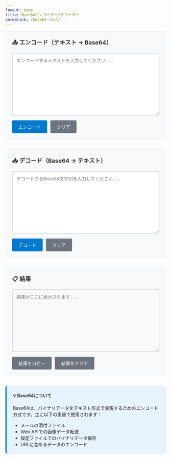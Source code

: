 ```yaml
---
layout: page
title: Base64エンコーダー/デコーダー
permalink: /base64-tool/
---
```


<div class="base64-tool">
  <div class="tool-section">
    <h3>📤 エンコード（テキスト → Base64）</h3>
    <textarea id="textInput" placeholder="エンコードするテキストを入力してください..." rows="8"></textarea>
    <div class="button-group">
      <button id="encodeBtn" class="btn btn-primary">エンコード</button>
      <button id="clearTextBtn" class="btn">クリア</button>
    </div>
  </div>
  
  <div class="tool-section">
    <h3>📥 デコード（Base64 → テキスト）</h3>
    <textarea id="base64Input" placeholder="デコードするBase64文字列を入力してください..." rows="8"></textarea>
    <div class="button-group">
      <button id="decodeBtn" class="btn btn-primary">デコード</button>
      <button id="clearBase64Btn" class="btn">クリア</button>
    </div>
  </div>
  
  <div class="tool-section">
    <h3>📋 結果</h3>
    <textarea id="resultOutput" placeholder="結果がここに表示されます..." rows="8" readonly></textarea>
    <div class="button-group">
      <button id="copyResultBtn" class="btn">結果をコピー</button>
      <button id="clearResultBtn" class="btn">結果をクリア</button>
    </div>
  </div>
  
  <div class="info-section">
    <h4>💡 Base64について</h4>
    <p>Base64は、バイナリデータをテキスト形式で表現するためのエンコード方式です。主に以下の用途で使用されます：</p>
    <ul>
      <li>メールの添付ファイル</li>
      <li>Web APIでの画像データ転送</li>
      <li>設定ファイルでのバイナリデータ保存</li>
      <li>URLに含めるデータのエンコード</li>
    </ul>
  </div>
</div>

<style>
.base64-tool {
  max-width: none;
  margin: 0;
}

.tool-section {
  margin-bottom: 30px;
  padding: 20px;
  background: #f8f9fa;
  border-radius: 8px;
  border: 1px solid #e9ecef;
}

.tool-section h3 {
  margin-top: 0;
  margin-bottom: 15px;
  color: #333;
  font-size: 18px;
}

.tool-section textarea {
  width: 100%;
  padding: 12px;
  border: 2px solid #ddd;
  border-radius: 4px;
  font-family: 'Monaco', 'Menlo', 'Ubuntu Mono', monospace;
  font-size: 14px;
  line-height: 1.5;
  resize: vertical;
  box-sizing: border-box;
  margin-bottom: 15px;
}

.tool-section textarea:focus {
  outline: none;
  border-color: #007acc;
}

.tool-section textarea[readonly] {
  background-color: #f8f9fa;
  color: #333;
}

.button-group {
  display: flex;
  gap: 10px;
  flex-wrap: wrap;
}

.btn {
  padding: 10px 20px;
  background: #6c757d;
  color: white;
  border: none;
  border-radius: 4px;
  cursor: pointer;
  font-size: 14px;
  font-weight: 500;
  transition: background-color 0.2s ease;
}

.btn-primary {
  background: #007acc;
}

.btn:hover {
  opacity: 0.8;
}

.btn:active {
  transform: translateY(1px);
}

.info-section {
  background: #e7f3ff;
  padding: 20px;
  border-radius: 8px;
  border-left: 4px solid #007acc;
}

.info-section h4 {
  margin-top: 0;
  color: #333;
}

.info-section ul {
  margin-bottom: 0;
}

.error {
  color: #dc3545;
  background: #f8d7da;
  padding: 10px;
  border-radius: 4px;
  margin-top: 10px;
}

.success {
  color: #155724;
  background: #d4edda;
  padding: 10px;
  border-radius: 4px;
  margin-top: 10px;
}

@media (max-width: 768px) {
  .button-group {
    flex-direction: column;
  }
  
  .btn {
    width: 100%;
  }
}
</style>

<script>
(function() {
  const textInput = document.getElementById('textInput');
  const base64Input = document.getElementById('base64Input');
  const resultOutput = document.getElementById('resultOutput');
  const encodeBtn = document.getElementById('encodeBtn');
  const decodeBtn = document.getElementById('decodeBtn');
  const copyResultBtn = document.getElementById('copyResultBtn');
  const clearTextBtn = document.getElementById('clearTextBtn');
  const clearBase64Btn = document.getElementById('clearBase64Btn');
  const clearResultBtn = document.getElementById('clearResultBtn');

  function showMessage(element, message, type = 'success') {
    // 既存のメッセージを削除
    const existingMsg = element.parentNode.querySelector('.error, .success');
    if (existingMsg) {
      existingMsg.remove();
    }
    
    const msgDiv = document.createElement('div');
    msgDiv.className = type;
    msgDiv.textContent = message;
    element.parentNode.appendChild(msgDiv);
    
    setTimeout(() => {
      if (msgDiv.parentNode) {
        msgDiv.remove();
      }
    }, 3000);
  }

  // エンコード
  encodeBtn.addEventListener('click', function() {
    const text = textInput.value;
    if (!text.trim()) {
      showMessage(resultOutput, 'エンコードするテキストを入力してください', 'error');
      return;
    }
    
    try {
      const encoded = btoa(unescape(encodeURIComponent(text)));
      resultOutput.value = encoded;
      showMessage(resultOutput, 'エンコードが完了しました');
    } catch (error) {
      showMessage(resultOutput, 'エンコードに失敗しました: ' + error.message, 'error');
    }
  });

  // デコード
  decodeBtn.addEventListener('click', function() {
    const base64 = base64Input.value.trim();
    if (!base64) {
      showMessage(resultOutput, 'デコードするBase64文字列を入力してください', 'error');
      return;
    }
    
    try {
      const decoded = decodeURIComponent(escape(atob(base64)));
      resultOutput.value = decoded;
      showMessage(resultOutput, 'デコードが完了しました');
    } catch (error) {
      showMessage(resultOutput, 'デコードに失敗しました。正しいBase64文字列か確認してください', 'error');
    }
  });

  // コピー
  copyResultBtn.addEventListener('click', function() {
    if (!resultOutput.value) {
      showMessage(resultOutput, 'コピーする結果がありません', 'error');
      return;
    }
    
    resultOutput.select();
    resultOutput.setSelectionRange(0, 99999);
    
    try {
      document.execCommand('copy');
      showMessage(resultOutput, '結果をクリップボードにコピーしました');
    } catch (err) {
      showMessage(resultOutput, 'コピーに失敗しました', 'error');
    }
  });

  // クリア機能
  clearTextBtn.addEventListener('click', function() {
    textInput.value = '';
    textInput.focus();
  });
  
  clearBase64Btn.addEventListener('click', function() {
    base64Input.value = '';
    base64Input.focus();
  });
  
  clearResultBtn.addEventListener('click', function() {
    resultOutput.value = '';
  });

  // Enterキーでエンコード/デコード
  textInput.addEventListener('keydown', function(e) {
    if (e.ctrlKey && e.key === 'Enter') {
      encodeBtn.click();
    }
  });
  
  base64Input.addEventListener('keydown', function(e) {
    if (e.ctrlKey && e.key === 'Enter') {
      decodeBtn.click();
    }
  });
})();
</script>